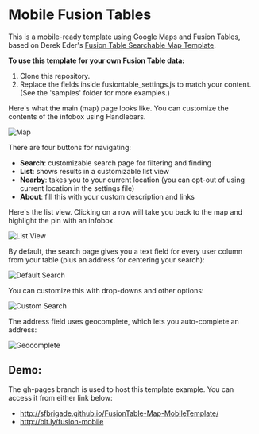 Mobile Fusion Tables
====================

This is a mobile-ready template using Google Maps and Fusion Tables, based on Derek Eder's [Fusion Table Searchable Map Template](https://github.com/derekeder/FusionTable-Map-Template).

**To use this template for your own Fusion Table data:**

1. Clone this repository.
2. Replace the fields inside fusiontable_settings.js to match your content.  (See the 'samples' folder for more examples.)

Here's what the main (map) page looks like.  You can customize the contents of the infobox using Handlebars.

![Map](http://sfbrigade.github.io/FusionTable-Map-MobileTemplate/readme-images/map.png)

There are four buttons for navigating:
- **Search**: customizable search page for filtering and finding
- **List**: shows results in a customizable list view
- **Nearby**: takes you to your current location (you can opt-out of using current location in the settings file)
- **About**: fill this with your custom description and links

Here's the list view. Clicking on a row will take you back to the map and highlight the pin with an infobox.

![List View](http://sfbrigade.github.io/FusionTable-Map-MobileTemplate/readme-images/listview.png)

By default, the search page gives you a text field for every user column from your table (plus an address for centering your search):

![Default Search](http://sfbrigade.github.io/FusionTable-Map-MobileTemplate/readme-images/search-default.png)

You can customize this with drop-downs and other options:

![Custom Search](http://sfbrigade.github.io/FusionTable-Map-MobileTemplate/readme-images/search-custom.png)

The address field uses geocomplete, which lets you auto-complete an address:

![Geocomplete](http://sfbrigade.github.io/FusionTable-Map-MobileTemplate/readme-images/geocomplete.png)


Demo:
-----

The gh-pages branch is used to host this template example. You can access it from either link below:
- http://sfbrigade.github.io/FusionTable-Map-MobileTemplate/
- http://bit.ly/fusion-mobile
